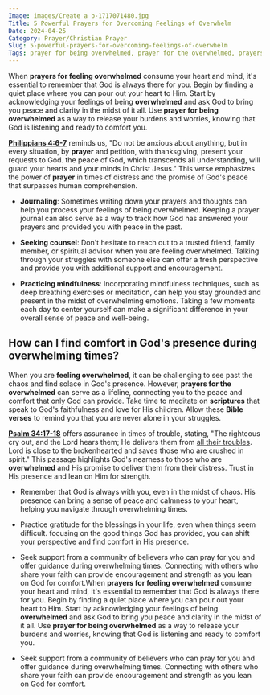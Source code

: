 ```yaml
---
Image: images/Create a b-1717071480.jpg
Title: 5 Powerful Prayers for Overcoming Feelings of Overwhelm
Date: 2024-04-25
Category: Prayer/Christian Prayer
Slug: 5-powerful-prayers-for-overcoming-feelings-of-overwhelm
Tags: prayer for being overwhelmed, prayer for the overwhelmed, prayers for feeling overwhelmed, prayers for overwhelmed, prayer for overwhelmed, prayer for feeling overwhelmed, prayer, christian prayer
---
```

When **prayers for feeling overwhelmed** consume your heart and mind, it's essential to remember that God is always there for you. Begin by finding a quiet place where you can pour out your heart to Him. Start by acknowledging your feelings of being **overwhelmed** and ask God to bring you peace and clarity in the midst of it all. Use **prayer for being overwhelmed** as a way to release your burdens and worries, knowing that God is listening and ready to comfort you.

**[Philippians 4:6-7](https://www.bibleref.com/Philippians/4/Philippians-4-6.html)** reminds us, "Do not be anxious about anything, but in every situation, by **prayer** and petition, with thanksgiving, present your requests to God.  the peace of God, which transcends all understanding, will guard your hearts and your minds in Christ Jesus." This verse emphasizes the power of **prayer** in times of distress and the promise of God's peace that surpasses human comprehension.

- **Journaling**: Sometimes writing down your prayers and thoughts can help you process your feelings of being overwhelmed. Keeping a prayer journal can also serve as a way to track how God has answered your prayers and provided you with peace in the past.

- **Seeking counsel**: Don't hesitate to reach out to a trusted friend, family member, or spiritual advisor when you are feeling overwhelmed. Talking through your struggles with someone else can offer a fresh perspective and provide you with additional support and encouragement.

- **Practicing mindfulness**: Incorporating mindfulness techniques, such as deep breathing exercises or meditation, can help you stay grounded and present in the midst of overwhelming emotions. Taking a few moments each day to center yourself can make a significant difference in your overall sense of peace and well-being.

## How can I find comfort in God's presence during overwhelming times?

When you are **feeling overwhelmed**, it can be challenging to see past the chaos and find solace in God's presence. However, **prayers for the overwhelmed** can serve as a lifeline, connecting you to the peace and comfort that only God can provide. Take time to meditate on **scriptures** that speak to God's faithfulness and love for His children. Allow these **Bible verses** to remind you that you are never alone in your struggles.

**[Psalm 34:17-18](https://www.bibleref.com/Psalm/34/Psalm-34-17.html)** offers assurance in times of trouble, stating, "The righteous cry out, and the Lord hears them; He delivers them from [all their troubles](/10-uplifting-bible-verses-for-men-discover-strength-and-encouragement-in-gods-word).  Lord is close to the brokenhearted and saves those who are crushed in spirit." This passage highlights God's nearness to those who are **overwhelmed** and His promise to deliver them from their distress. Trust in His presence and lean on Him for strength.

- Remember that God is always with you, even in the midst of chaos. His presence can bring a sense of peace and calmness to your heart, helping you navigate through overwhelming times.

- Practice gratitude for the blessings in your life, even when things seem difficult.  focusing on the good things God has provided, you can shift your perspective and find comfort in His presence.

- Seek support from a community of believers who can pray for you and offer guidance during overwhelming times. Connecting with others who share your faith can provide encouragement and strength as you lean on God for comfort.When **prayers for feeling overwhelmed** consume your heart and mind, it's essential to remember that God is always there for you. Begin by finding a quiet place where you can pour out your heart to Him. Start by acknowledging your feelings of being **overwhelmed** and ask God to bring you peace and clarity in the midst of it all. Use **prayer for being overwhelmed** as a way to release your burdens and worries, knowing that God is listening and ready to comfort you.

- Seek support from a community of believers who can pray for you and offer guidance during overwhelming times. Connecting with others who share your faith can provide encouragement and strength as you lean on God for comfort.